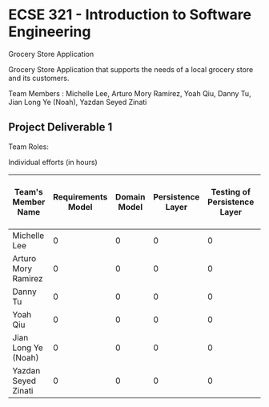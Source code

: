# ECSE 321 - Introduction to Software Engineering

Grocery Store Application

Grocery Store Application that supports the needs of a local grocery store and its customers.

Team Members : Michelle Lee, Arturo Mory Ramirez, Yoah Qiu, Danny Tu, Jian Long Ye (Noah), Yazdan Seyed Zinati

## Project Deliverable 1

Team Roles:

Individual efforts (in hours)

| Team's Member Name | Requirements Model | Domain Model | Persistence Layer | Testing of Persistence Layer | Build System and Continuous Integration | Project Management and Project Report |
|---------------------|--------------------------------------------|-------------------------------------|---------------------------------------------------|---------------------------------------------------|----------------|-------|
| Michelle Lee        | 0                                         | 0                                   | 0                                                | 0                                                 | 0              | 0    |
| Arturo Mory Ramirez | 0                                         | 0                                   | 0                                                | 0                                                 | 0              | 0    |
| Danny Tu            | 0                                         | 0                                   | 0                                                | 0                                                 | 0              | 0    |
| Yoah Qiu            | 0                                         | 0                                   | 0                                                | 0                                                 | 0              | 0    |
| Jian Long Ye (Noah) | 0                                         | 0                                   | 0                                                | 0                                                 | 0              | 0    |
| Yazdan Seyed Zinati | 0                                         | 0                                   | 0                                                | 0                                                 | 0              | 0    |
